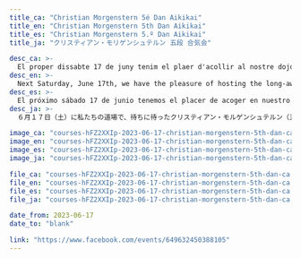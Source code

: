 ```yaml
---
title_ca: "Christian Morgenstern 5é Dan Aikikai"
title_en: "Christian Morgenstern 5th Dan Aikikai"
title_es: "Christian Morgenstern 5.º Dan Aikikai"
title_ja: "クリスティアン・モリゲンシュテルン 五段 合気会"

desc_ca: >-
  El proper dissabte 17 de juny tenim el plaer d'acollir al nostre dojo les molt esperades jornades d'Aikido a càrrec de Christian Morgenstern 5é dan Aikikai.
desc_en: >-
  Next Saturday, June 17th, we have the pleasure of hosting the long-awaited special Aikido class at our dojo, led by Christian Morgenstern, 5th dan Aikikai.
desc_es: >-
  El próximo sábado 17 de junio tenemos el placer de acoger en nuestro dojo las tan esperadas clases especiales de Aikido a cargo de Christian Morgenstern, 5º dan Aikikai.
desc_ja: >-
  ６月１７日（土）に私たちの道場で、待ちに待ったクリスティアン・モルゲンシュテルン（五段）による特別稽古が行われます。

image_ca: "courses-hFZ2XXIp-2023-06-17-christian-morgenstern-5th-dan-ca"
image_en: "courses-hFZ2XXIp-2023-06-17-christian-morgenstern-5th-dan-ca"
image_es: "courses-hFZ2XXIp-2023-06-17-christian-morgenstern-5th-dan-ca"
image_ja: "courses-hFZ2XXIp-2023-06-17-christian-morgenstern-5th-dan-ca"

file_ca: "courses-hFZ2XXIp-2023-06-17-christian-morgenstern-5th-dan-ca.pdf"
file_en: "courses-hFZ2XXIp-2023-06-17-christian-morgenstern-5th-dan-ca.pdf"
file_es: "courses-hFZ2XXIp-2023-06-17-christian-morgenstern-5th-dan-ca.pdf"
file_ja: "courses-hFZ2XXIp-2023-06-17-christian-morgenstern-5th-dan-ca.pdf"

date_from: 2023-06-17
date_to: "blank"

link: "https://www.facebook.com/events/649632450388105"
---
```

